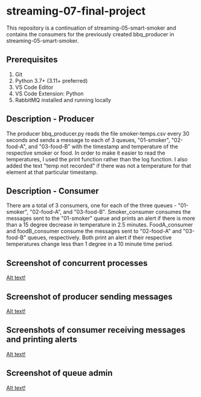 # streaming-07-final-project
This repository is a continuation of streaming-05-smart-smoker and contains the consumers for the previously created bbq_producer in streaming-05-smart-smoker.

## Prerequisites
1. Git
1. Python 3.7+ (3.11+ preferred)
1. VS Code Editor
1. VS Code Extension: Python
1. RabbitMQ installed and running locally

## Description - Producer
The producer bbq_producer.py reads the file smoker-temps.csv every 30 seconds and sends a message to each of 3 queues, "01-smoker", "02-food-A", and "03-food-B" with the timestamp and temperature of the respective smoker or food. In order to make it easier to read the temperatures, I used the print function rather than the log function. I also added the text "temp not recorded" if there was not a temperature for that element at that particular timestamp.

## Description - Consumer
There are a total of 3 consumers, one for each of the three queues - "01-smoker", "02-food-A", and "03-food-B". Smoker_consumer consumes the messages sent to the "01-smoker" queue and prints an alert if there is more than a 15 degree decrease in temperature in 2.5 minutes. FoodA_consumer and foodB_consumer consume the messages sent to "02-food-A" and "03-food-B" queues, respectively. Both print an alert if their respective temperatures change less than 1 degree in a 10 minute time period.

## Screenshot of concurrent processes
[Alt text!](https://github.com/bkargel/streaming-07-final-project/blob/main/concurrent_processes.png?raw=true)

## Screenshot of producer sending messages

[Alt text!](https://github.com/bkargel/streaming-07-final-project/blob/main/grades_producer.png?raw=true)

## Screenshots of consumer receiving messages and printing alerts

[Alt text!](https://github.com/bkargel/streaming-07-final-project/blob/main/grades_consumer.png?raw=true)

## Screenshot of queue admin

[Alt text!](https://github.com/bkargel/streaming-07-final-project/blob/main/queue_admin.png?raw=true)